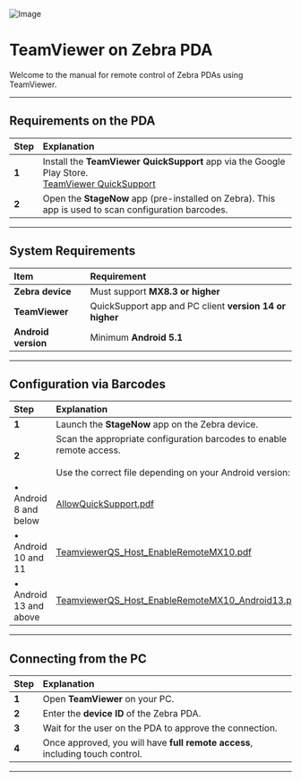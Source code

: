 ![Image](https://github.com/user-attachments/assets/b7a9c418-1a1d-40b8-ba68-3f7464bc63c9)

# TeamViewer on Zebra PDA

Welcome to the manual for remote control of Zebra PDAs using TeamViewer.

---

## Requirements on the PDA

| Step | Explanation |
|:--|:--|
| **1** | Install the **TeamViewer QuickSupport** app via the Google Play Store.<br>[TeamViewer QuickSupport](https://play.google.com/store/apps/details?id=com.teamviewer.quicksupport.market) |
| **2** | Open the **StageNow** app (pre-installed on Zebra). This app is used to scan configuration barcodes. |

---

## System Requirements

| Item | Requirement |
|:--|:--|
| **Zebra device** | Must support **MX8.3 or higher** |
| **TeamViewer** | QuickSupport app and PC client **version 14 or higher** |
| **Android version** | Minimum **Android 5.1** |

---

## Configuration via Barcodes

| Step | Explanation |
|:--|:--|
| **1** | Launch the **StageNow** app on the Zebra device. |
| **2** | Scan the appropriate configuration barcodes to enable remote access.<br><br>Use the correct file depending on your Android version: |
| • Android 8 and below | [AllowQuickSupport.pdf](https://github.com/user-attachments/files/20550542/AllowQuickSupport.pdf) |
| • Android 10 and 11 | [TeamviewerQS_Host_EnableRemoteMX10.pdf](https://github.com/user-attachments/files/20550579/TeamviewerQS_Host_EnableRemoteMX10.pdf) |
| • Android 13 and above | [TeamviewerQS_Host_EnableRemoteMX10_Android13.pdf](https://github.com/user-attachments/files/20550580/TeamviewerQS_Host_EnableRemoteMX10_Android13.pdf) |

---

## Connecting from the PC

| Step | Explanation |
|:--|:--|
| **1** | Open **TeamViewer** on your PC. |
| **2** | Enter the **device ID** of the Zebra PDA. |
| **3** | Wait for the user on the PDA to approve the connection. |
| **4** | Once approved, you will have **full remote access**, including touch control. |

---


